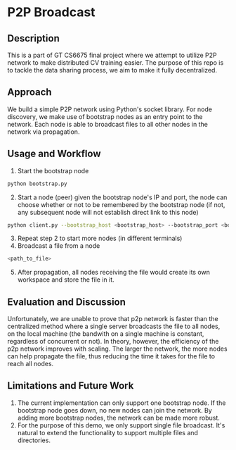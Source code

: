 # P2P Broadcast

## Description
This is a part of GT CS6675 final project where we attempt to utilize P2P network to make distributed CV training easier. The purpose of this repo is to tackle the data sharing process, we aim to make it fully decentralized.

## Approach
We build a simple P2P network using Python's socket library. For node discovery, we make use of bootstrap nodes as an entry point to the network. Each node is able to broadcast files to all other nodes in the network via propagation.

## Usage and Workflow
1. Start the bootstrap node
```bash
python bootstrap.py
```
2. Start a node (peer) given the bootstrap node's IP and port, the node can choose whether or not to be remembered by the bootstrap node (if not, any subsequent node will not establish direct link to this node)
```bash
python client.py --bootstrap_host <bootstrap_host> --bootstrap_port <bootstrap_port> --join_bootstrap
```
3. Repeat step 2 to start more nodes (in different terminals)
4. Broadcast a file from a node
```bash
<path_to_file>
```
5. After propagation, all nodes receiving the file would create its own workspace and store the file in it.
   
## Evaluation and Discussion
Unfortunately, we are unable to prove that p2p network is faster than the centralized method where a single server broadcasts the file to all nodes, on the local machine (the bandwith on a single machine is constant, regardless of concurrent or not). In theory, however, the efficiency of the p2p network improves with scaling. The larger the network, the more nodes can help propagate the file, thus reducing the time it takes for the file to reach all nodes.

## Limitations and Future Work
1. The current implementation can only support one bootstrap node. If the bootstrap node goes down, no new nodes can join the network. By adding more bootstrap nodes, the network can be made more robust.
2. For the purpose of this demo, we only support single file broadcast. It's natural to extend the functionality to support multiple files and directories.